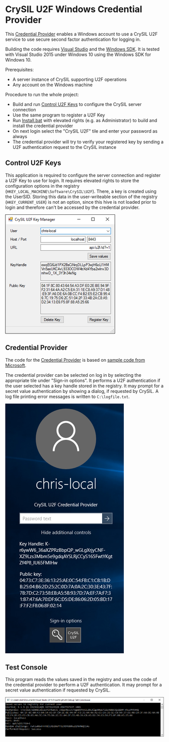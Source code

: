 # CrySIL U2F Windows Credential Provider

This [Credential Provider](https://msdn.microsoft.com/en-us/library/windows/desktop/mt158211%28v=vs.85%29.aspx) enables a Windows account to use a CrySIL U2F service to use secure second factor authentication for logging in.

Building the code requires [Visual Studio](https://www.visualstudio.com/en-us/downloads) and the [Windows SDK](https://dev.windows.com/en-us/downloads/windows-10-sdk). It is tested with Visual Studio 2015 under Windows 10 using the Windows SDK for Windows 10.

Prerequisites:

* A server instance of CrySIL supporting U2F operations
* Any account on the Windows machine

Procedure to run the whole project:

* Build and run [Control U2F Keys](./ControlU2FKeys/) to configure the CrySIL server connection
* Use the same program to register a U2F Key
* Run [Install.bat](./Install.bat) with elevated rights (e.g. as Administrator) to build and install the credential provider
* On next login select the "CrySIL U2F" tile and enter your password as always
* The credential provider will try to verify your registered key by sending a U2F authentication request to the CrySIL instance

## Control U2F Keys

This application is required to configure the server connection and register a U2F Key to use for login. It requires elevated rights to store the configuration options in the registry (`HKEY_LOCAL_MACHINE\Software\CrySIL\U2F`). There, a key is created using the UserSID. Storing this data in the user-writeable section of the registry (`HKEY_CURRENT_USER`) is not an option, since this hive is not loaded prior to login and therefore can't be accessed by the credential provider.

![Control U2F Keys Screenshot](./ControlU2FKeys/screenshot.png)

## Credential Provider 

The code for the [Credential Provider](./CredentialProvider/) is based on [sample code from Microsoft](https://github.com/Microsoft/Windows-classic-samples/tree/master/Samples/CredentialProvider/).

The credential provider can be selected on log in by selecting the appropriate tile under "Sign-in options". It performs a U2F authentication if the user selected has a key handle stored in the registry. It may prompt for a secret value authentication by showing a dialog, if requested by CrySIL. A log file printing error messages is written to `C:\logfile.txt`.

![Credential Provider Screenshot](./CredentialProvider/screenshot.png)

## Test Console

This program reads the values saved in the registry and uses the code of the credential provider to perform a U2F authentication. It may prompt for a secret value authentication if requested by CrySIL.

![Test Console Screenshot](./Test-Console/screenshot.png)
